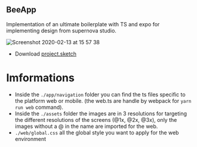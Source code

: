 ## BeeApp

Implementation of an ultimate boilerplate with TS and expo for implementing design from supernova studio.

![Screenshot 2020-02-13 at 15 57 38](https://user-images.githubusercontent.com/16935590/74417952-2dd2fc80-4e7a-11ea-9c74-d10a1093af90.png)

- Download
  [project.sketch](https://drive.google.com/file/d/18XzTUq8MnbdSvq0alVoHcUcTes3IQ2WQ/view)

# Imformations

- Inside the `./app/navigation` folder you can find the ts files specific to the platform web or mobile. (the web.ts are handle by webpack for `yarn run web` command).
- Inside the `./assets` folder the images are in 3 resolutions for targeting the different resolutions of the screens (@1x, @2x, @3x), only the images without a @ in the name are imported for the web.
- `./web/global.css` all the global style you want to apply for the web environment
